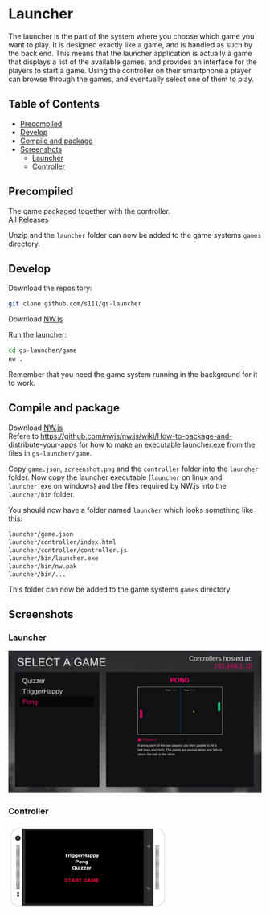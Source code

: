 # Launcher
The launcher is the part of the system where you choose which game you want to play.
It is designed exactly like a game, and is handled as such by the back end.
This means that the launcher application is actually a game that displays a list of the available games, and provides an interface for the players to start a game.
Using the controller on their smartphone a player can browse through the games, and eventually select one of them to play.

## Table of Contents

- [Precompiled](#precompiled)
- [Develop](#develop)
- [Compile and package](#compile-and-package)
- [Screenshots](#screenshots)
	- [Launcher](#launcher)
	- [Controller](#controller)

## Precompiled
The game packaged together with the controller.  
[All Releases](https://github.com/s111/gs-launcher/releases)

Unzip and the ```launcher``` folder can now be added to the game systems ```games``` directory.

## Develop
Download the repository:
```sh
git clone github.com/s111/gs-launcher
```

Download [NW.js](http://nwjs.io/)

Run the launcher:
```sh
cd gs-launcher/game
nw .
```
Remember that you need the game system running in the background for it to work.

## Compile and package
Download [NW.js](http://nwjs.io/)  
Refere to https://github.com/nwjs/nw.js/wiki/How-to-package-and-distribute-your-apps for how to make an executable launcher.exe from the files in ```gs-launcher/game```.

Copy ```game.json```, ```screenshot.png``` and the ```controller``` folder into the ```launcher``` folder. Now copy the launcher executable (```launcher``` on linux and ```launcher.exe``` on windows) and the files required by NW.js into the  ```launcher/bin``` folder.

You should now have a folder named ```launcher``` which looks something like this:
```
launcher/game.json
launcher/controller/index.html
launcher/controller/controller.js
launcher/bin/launcher.exe
launcher/bin/nw.pak
launcher/bin/...
```
This folder can now be added to the game systems ```games``` directory.

## Screenshots

### Launcher
<img src="https://github.com/s111/gamesystem/blob/master/screenshots/launcher.png" width="640">

### Controller
<img src="https://github.com/s111/gamesystem/blob/master/screenshots/launcher_controller.png" width="320">

